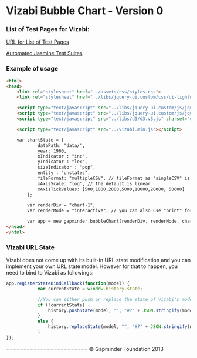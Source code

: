 Vizabi Bubble Chart - Version 0
========================
### List of Test Pages for Vizabi:

[URL for List of Test Pages](/index.html)

[Automated Jasmine Test Suites](/tests/jasmineTestRunner.html)

### Example of usage

```html
<html>
<head>
    <link rel="stylesheet" href="../assets/css/styles.css">
    <link rel="stylesheet" href="../libs/jquery-ui.custom/css/ui-lightness/jquery-ui-1.10.3.custom.css">

    <script type="text/javascript" src="../libs/jquery-ui.custom/js/jquery-1.9.1.js" charset="utf-8"></script>
    <script type="text/javascript" src="../libs/jquery-ui.custom/js/jquery-ui-1.10.3.custom.js" charset="utf-8"></script>
    <script type="text/javascript" src="../libs/d3/d3.v3.js" charset="utf-8"></script>

    <script type="text/javascript" src="../vizabi.min.js"></script>

    var chartState = {
            dataPath: "data/",
            year: 1960,
            xIndicator : "inc",
            yIndicator : "lex",
            sizeIndicator : "pop",
            entity : "unstates",
            fileFormat: "multipleCSV", // fileFormat as "singleCSV" is also supported
            xAxisScale: "log", // the default is linear
            xAxisTickValues: [500,1000,2000,5000,10000,20000, 50000]
        };

        var renderDiv = "chart-1";
        var renderMode = "interactive"; // you can also use "print" for A4 print scales and features

        var app = new gapminder.bubbleChart(renderDiv, renderMode, chartState);
</head>
</html>

```


### Vizabi URL State

Vizabi does not come up with its built-in URL state modification and you can implement your own URL state model. However for that to happen, you need to bind to Vizabi as followings:

```javascript
app.registerStateBindCallback(function(model) {
            var currentState = window.history.state;

            //You can either push or replace the state of Vizabi's model object
            if (!currentState) {
                history.pushState(model, "", "#?" + JSON.stringify(model));
            }
            else {
                history.replaceState(model, "", "#?" + JSON.stringify(model));
            }
});
```

========================
© Gapminder Foundation 2013
